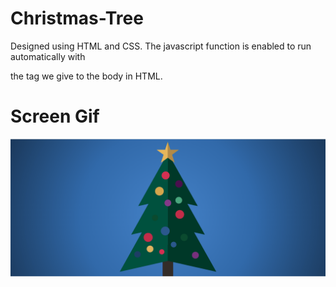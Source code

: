<h1> Christmas-Tree </h1>

Designed using HTML and CSS. The javascript function is enabled to run automatically with 

the tag we give to the body in HTML.

<h1>Screen Gif</h1>

![](ekran.gif)